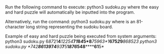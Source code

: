 Run the following command to execute:
python3 sudoku.py
where the easy and hard puzzle will automatically be inputted into the program.

Alternatively, run the command:
python3 sudoku.py <pattern>
where <pattern> is an 81-character long string representing the sudoku board.

Example of easy and hard puzzle being executed from system arguments:
python3 sudoku.py 6*87*21**4***1***2*254*****7*1*8*4*5*8*****7*5*9*6*3*1*****675*2***9***8**68*52*3
python3 sudoku.py *7**42********861*39******7*****4**9**3***7**5**1*****8******76*548********61**5*
